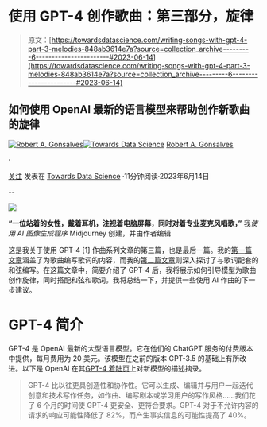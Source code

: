 # 使用 GPT-4 创作歌曲：第三部分，旋律

> 原文：[https://towardsdatascience.com/writing-songs-with-gpt-4-part-3-melodies-848ab3614e7a?source=collection_archive---------6-----------------------#2023-06-14](https://towardsdatascience.com/writing-songs-with-gpt-4-part-3-melodies-848ab3614e7a?source=collection_archive---------6-----------------------#2023-06-14)

## 如何使用 OpenAI 最新的语言模型来帮助创作新歌曲的旋律

[](https://robgon.medium.com/?source=post_page-----848ab3614e7a--------------------------------)[![Robert A. Gonsalves](../Images/96b4da0f602a1cd9d1e1d2917868cbee.png)](https://robgon.medium.com/?source=post_page-----848ab3614e7a--------------------------------)[](https://towardsdatascience.com/?source=post_page-----848ab3614e7a--------------------------------)[![Towards Data Science](../Images/a6ff2676ffcc0c7aad8aaf1d79379785.png)](https://towardsdatascience.com/?source=post_page-----848ab3614e7a--------------------------------) [Robert A. Gonsalves](https://robgon.medium.com/?source=post_page-----848ab3614e7a--------------------------------)

·

[关注](https://medium.com/m/signin?actionUrl=https%3A%2F%2Fmedium.com%2F_%2Fsubscribe%2Fuser%2Fc97e6c73c13c&operation=register&redirect=https%3A%2F%2Ftowardsdatascience.com%2Fwriting-songs-with-gpt-4-part-3-melodies-848ab3614e7a&user=Robert+A.+Gonsalves&userId=c97e6c73c13c&source=post_page-c97e6c73c13c----848ab3614e7a---------------------post_header-----------) 发表在 [Towards Data Science](https://towardsdatascience.com/?source=post_page-----848ab3614e7a--------------------------------) ·11分钟阅读·2023年6月14日[](https://medium.com/m/signin?actionUrl=https%3A%2F%2Fmedium.com%2F_%2Fvote%2Ftowards-data-science%2F848ab3614e7a&operation=register&redirect=https%3A%2F%2Ftowardsdatascience.com%2Fwriting-songs-with-gpt-4-part-3-melodies-848ab3614e7a&user=Robert+A.+Gonsalves&userId=c97e6c73c13c&source=-----848ab3614e7a---------------------clap_footer-----------)

--

[](https://medium.com/m/signin?actionUrl=https%3A%2F%2Fmedium.com%2F_%2Fbookmark%2Fp%2F848ab3614e7a&operation=register&redirect=https%3A%2F%2Ftowardsdatascience.com%2Fwriting-songs-with-gpt-4-part-3-melodies-848ab3614e7a&source=-----848ab3614e7a---------------------bookmark_footer-----------)![](../Images/2fd003f55bc5aa702c3c6d2e59705b42.png)

**“一位站着的女性，戴着耳机，注视着电脑屏幕，同时对着专业麦克风唱歌，”** 我*使用 AI 图像生成程序* Midjourney 创建，并由作者编辑

这是我关于使用 GPT-4 [1] 作曲系列文章的第三篇，也是最后一篇。我的[第一篇文章](/writing-songs-with-gpt-4-part-1-lyrics-3728da678482)涵盖了为歌曲编写歌词的内容，而我的[第二篇文章](https://medium.com/towards-data-science/writing-songs-with-gpt-4-part-2-chords-173cfda0e5a1)则深入探讨了与歌词配套的和弦编写。在这篇文章中，简要介绍了 GPT-4 后，我将展示如何引导模型为歌曲创作旋律，同时搭配和弦和歌词。我将总结一下，并提供一些使用 AI 作曲的下一步建议。

# GPT-4 简介

GPT-4 是 OpenAI 最新的大型语言模型。它在他们的 ChatGPT 服务的付费版本中提供，每月费用为 20 美元。该模型在之前的版本 GPT-3.5 的基础上有所改进。以下是 OpenAI 在其[GPT-4 着陆页](https://openai.com/gpt-4)上对新模型的描述摘录。

> GPT-4 比以往更具创造性和协作性。它可以生成、编辑并与用户一起迭代创意和技术写作任务，如作曲、编写剧本或学习用户的写作风格……我们花了 6 个月的时间使 GPT-4 更安全、更符合要求。GPT-4 对于不允许内容的请求的响应可能性降低了 82%，而产生事实信息的可能性提高了 40%。
